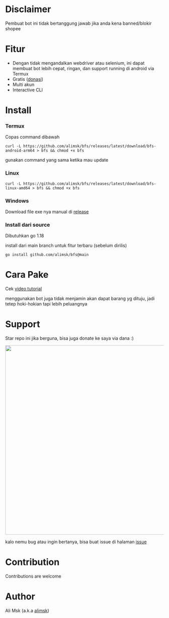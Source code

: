 # Disclaimer
Pembuat bot ini tidak bertanggung jawab jika anda kena banned/blokir shopee

# Fitur
- Dengan tidak mengandalkan webdriver atau selenium, ini dapat membuat bot lebih cepat, ringan, dan support running di android via Termux
- Gratis ([donasi](#support))
- Multi akun
- Interactive CLI

# Install
### Termux
Copas command dibawah
```
curl -L https://github.com/alimsk/bfs/releases/latest/download/bfs-android-arm64 > bfs && chmod +x bfs
```
gunakan command yang sama ketika mau update

### Linux
```
curl -L https://github.com/alimsk/bfs/releases/latest/download/bfs-linux-amd64 > bfs && chmod +x bfs
```

### Windows
Download file exe nya manual di [release](https://github.com/alimsk/bfs/releases/latest)

### Install dari source
Dibutuhkan go 1.18

install dari main branch untuk fitur terbaru (sebelum dirilis)
```
go install github.com/alimsk/bfs@main
```

# Cara Pake
Cek [video tutorial](https://youtu.be/1fIKouowm_M)

menggunakan bot juga tidak menjamin akan dapat barang yg dituju, jadi tetep hoki-hokian tapi lebih peluangnya

# Support
Star repo ini jika berguna, bisa juga donate ke saya via dana :)

<img src="https://user-images.githubusercontent.com/51353996/158705498-add7da42-1907-43ff-ab80-b2d673f66b3b.png" width="600">

kalo nemu bug atau ingin bertanya, bisa buat issue di halaman [issue](https://github.com/alimsk/bfs/issues)

# Contribution
Contributions are welcome

# Author
Ali Msk (a.k.a [alimsk](https://github.com/alimsk))
